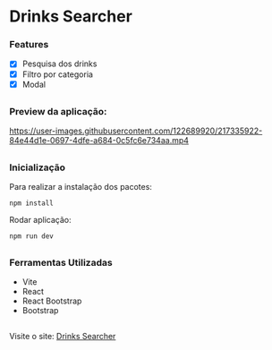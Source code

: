 # Drinks Searcher

### Features
- [x] Pesquisa dos drinks
- [x] Filtro por categoria
- [x] Modal

##

### Preview da aplicação:

https://user-images.githubusercontent.com/122689920/217335922-84e44d1e-0697-4dfe-a684-0c5fc6e734aa.mp4

##

### Inicialização

Para realizar a instalação dos pacotes:
```
npm install
```

Rodar aplicação:
```
npm run dev
```

##

### Ferramentas Utilizadas

- Vite
- React
- React Bootstrap
- Bootstrap

##

Visite o site: <a href="https://frolicking-syrniki-5fa437.netlify.app">Drinks Searcher</a>


